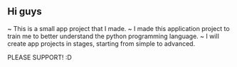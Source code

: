 ## Hi guys

~ This is a small app project that I made.
~ I made this application project to train me to better understand the python programming language.
~ I will create app projects in stages, starting from simple to advanced.

PLEASE SUPPORT! :D
